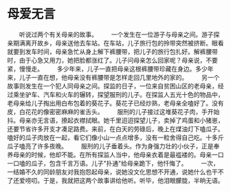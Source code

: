 # 母爱无言
　　听说过两个有关母亲的故事。 
　　一个发生在一位游子与母亲之间。游子探亲期满离开故乡，母亲送他去车站。在车站，儿子旅行包的拎带突然被挤断。眼看就要到发车时间，母亲急忙从身上解下裤腰带，把儿子的旅行包扎好。解裤腰带时，由于心急又用力，她把脸都涨红了。儿子问母亲怎么回家呢？母亲说，不要紧，慢慢走。 
　　多少年来，儿子一直把母亲这根裤腰带珍藏在身边。多少年来，儿子一直在想，他母亲没有裤腰带是怎样走回几里地外的家的。 
　　另一个故事则发生在一个犯人同母亲之间。探监的日子，一位来自贫困山区的老母亲，经过乘坐驴车、汽车和火车的辗转，探望服刑的儿子。在探监人五光十色的物品中，老母亲给儿子掏出用白布包着的葵花子。葵花子已经炒熟，老母亲全嗑好了。没有皮，白花花的像密密麻麻的雀舌头。 
　　服刑的儿子接过这堆葵花子肉，手开始抖。母亲亦无言语，撩起衣襟拭眼。她千里迢迢探望儿子，卖掉了鸡蛋和小猪崽，还要节省许多开支才凑足路费。来前，在白天的劳碌后，晚上在煤油灯下嗑瓜子。嗑好的瓜子肉放在一起，看它们像小山一点点增多，没有一粒舍得自己吃。十多斤瓜子嗑亮了许多夜晚。 
　　服刑的儿子垂着头。作为身强力壮的小伙子，正是奉养母亲的时候，他却不能。在所有探监人当中，他母亲衣着是最褴褛的。母亲一口一口嗑的瓜子，包含千言万语。儿子"扑通"给母亲跪下，他忏悔了。 
　　一次，一结婚不久的同龄朋友对我抱怨起母亲，说她没文化思想不开通，说她什么也干不了还爱唠叨。于是，我就把这两个故事讲给他听。听毕，他泪眼朦胧，半晌无语。
 